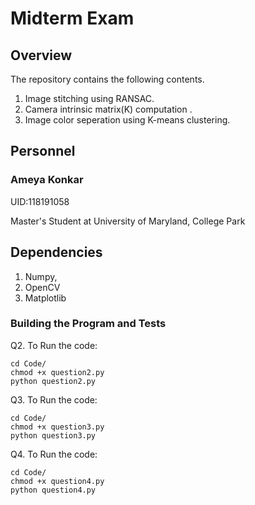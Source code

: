 # Midterm Exam

## Overview
The repository contains the following contents.

1. Image stitching using RANSAC.
2. Camera intrinsic matrix(K) computation .
3. Image color seperation using K-means clustering. 

## Personnel
### Ameya Konkar 

UID:118191058

Master's Student at University of Maryland, College Park

## Dependencies 

1. Numpy,
2. OpenCV
3. Matplotlib
 
### Building the Program and Tests

Q2. To Run the code:
```
cd Code/
chmod +x question2.py
python question2.py 
```

Q3. To Run the code:
```
cd Code/
chmod +x question3.py
python question3.py 
```

Q4. To Run the code:
```
cd Code/
chmod +x question4.py
python question4.py 
```
